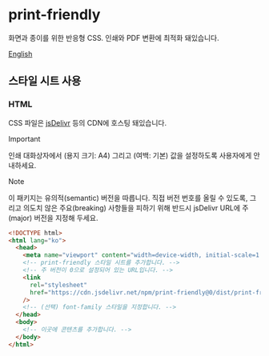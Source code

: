 # print-friendly

화면과 종이를 위한 반응형 CSS. 인쇄와 PDF 변환에 최적화 돼있습니다.

[English](/#readme)

## 스타일 시트 사용

### HTML

CSS 파일은 [jsDelivr](https://www.jsdelivr.com/package/npm/print-friendly) 등의 CDN에 호스팅 돼있습니다.

> [!IMPORTANT]
> 인쇄 대화상자에서 (용지 크기: A4) 그리고 (여백: 기본) 값을 설정하도록 사용자에게 안내하세요.

> [!NOTE]
> 이 패키지는 유의적(semantic) 버전을 따릅니다. 직접 버전 번호를 올릴 수 있도록, 그리고 의도치 않은 주요(breaking) 사항들을 피하기 위해 반드시 jsDelivr URL에 주(major) 버전을 지정해 두세요.

```html
<!DOCTYPE html>
<html lang="ko">
  <head>
    <meta name="viewport" content="width=device-width, initial-scale=1.0" />
    <!-- print-friendly 스타일 시트를 추가합니다. -->
    <!-- 주 버전이 0으로 설정되어 있는 URL입니다. -->
    <link
      rel="stylesheet"
      href="https://cdn.jsdelivr.net/npm/print-friendly@0/dist/print-friendly.css"
    />
    <!-- (선택) font-family 스타일을 지정합니다. -->
  </head>
  <body>
    <!-- 이곳에 콘텐츠를 추가합니다. -->
  </body>
</html>
```
